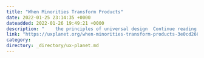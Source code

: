 ```yaml
---
title: "When Minorities Transform Products"
date: 2022-01-25 23:14:35 +0000
dateadded: 2022-01-26 19:49:21 +0000
description: "    the principles of universal design  Continue reading on UX Planet »  "
link: "https://uxplanet.org/when-minorities-transform-products-3e0cd266dde7?source=rss----819cc2aaeee0---4"
category:
directory: _directory/ux-planet.md
---
```

